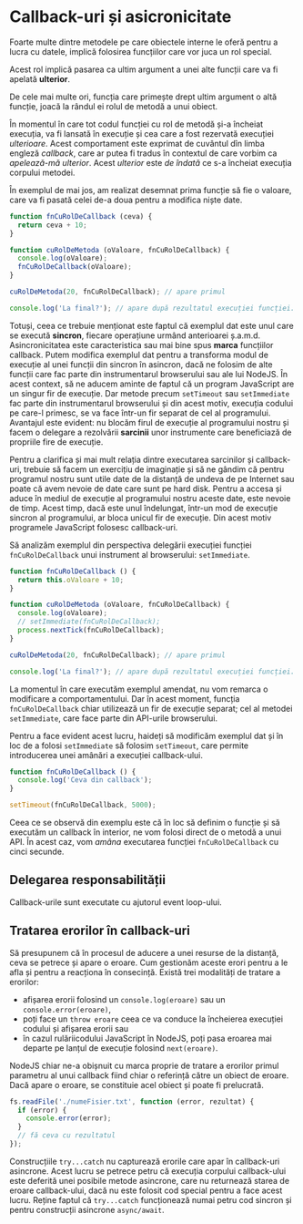 # Callback-uri și asicronicitate

Foarte multe dintre metodele pe care obiectele interne le oferă pentru a lucra cu datele, implică folosirea funcțiilor care vor juca un rol special.

Acest rol implică pasarea ca ultim argument a unei alte funcții care va fi apelată **ulterior**.

De cele mai multe ori, funcția care primește drept ultim argument o altă funcție, joacă la rândul ei rolul de metodă a unui obiect.

În momentul în care tot codul funcției cu rol de metodă și-a încheiat execuția, va fi lansată în execuție și cea care a fost rezervată execuției *ulterioare*. Acest comportament este exprimat de cuvântul dîn limba engleză *callback*, care ar putea fi tradus în contextul de care vorbim ca *apelează-mă ulterior*. Acest *ulterior* este *de îndată* ce s-a încheiat execuția corpului metodei.

În exemplul de mai jos, am realizat desemnat prima funcție să fie o valoare, care va fi pasată celei de-a doua pentru a modifica niște date.

```javascript
function fnCuRolDeCallback (ceva) {
  return ceva + 10;
}

function cuRolDeMetoda (oValoare, fnCuRolDeCallback) {
  console.log(oValoare);
  fnCuRolDeCallback(oValoare);
}

cuRolDeMetoda(20, fnCuRolDeCallback); // apare primul

console.log('La final?'); // apare după rezultatul execuției funcției.
```

Totuși, ceea ce trebuie menționat este faptul că exemplul dat este unul care se execută **sincron**, fiecare operațiune urmând anterioarei ș.a.m.d. Asincronicitatea este caracteristica sau mai bine spus **marca** funcțiilor callback. Putem modifica exemplul dat pentru a transforma modul de execuție al unei funcții din sincron în asincron, dacă ne folosim de alte funcții care fac parte din instrumentarul browserului sau ale lui NodeJS. În acest context, să ne aducem aminte de faptul că un program JavaScript are un singur fir de execuție. Dar metode precum `setTimeout` sau `setImmediate` fac parte din instrumentarul browserului și din acest motiv, execuția codului pe care-l primesc, se va face într-un fir separat de cel al programului. Avantajul este evident: nu blocăm firul de execuție al programului nostru și facem o delegare a rezolvării **sarcinii** unor instrumente care beneficiază de propriile fire de execuție.

Pentru a clarifica și mai mult relația dintre executarea sarcinilor și callback-uri, trebuie să facem un exercițiu de imaginație și să ne gândim că pentru programul nostru sunt utile date de la distanță de undeva de pe Internet sau poate că avem nevoie de date care sunt pe hard disk. Pentru a accesa și aduce în mediul de execuție al programului nostru aceste date, este nevoie de timp. Acest timp, dacă este unul îndelungat, într-un mod de execuție sincron al programului, ar bloca unicul fir de execuție. Din acest motiv programele JavaScript folosesc callback-uri.

Să analizăm exemplul din perspectiva delegării execuției funcției `fnCuRolDeCallback` unui instrument al browserului: `setImmediate`.

```javascript
function fnCuRolDeCallback () {
  return this.oValoare + 10;
}

function cuRolDeMetoda (oValoare, fnCuRolDeCallback) {
  console.log(oValoare);
  // setImmediate(fnCuRolDeCallback);
  process.nextTick(fnCuRolDeCallback);
}

cuRolDeMetoda(20, fnCuRolDeCallback); // apare primul

console.log('La final?'); // apare după rezultatul execuției funcției.
```

La momentul în care executăm exemplul amendat, nu vom remarca o modificare a comportamentului. Dar în acest moment, funcția `fnCuRolDeCallback` chiar utilizează un fir de execuție separat; cel al metodei `setImmediate`, care face parte din API-urile browserului.

Pentru a face evident acest lucru, haideți să modificăm exemplul dat și în loc de a folosi `setImmediate` să folosim `setTimeout`, care permite introducerea unei amânări a execuției callback-ului.

```javascript
function fnCuRolDeCallback () {
  console.log('Ceva din callback');
}

setTimeout(fnCuRolDeCallback, 5000);
```

Ceea ce se observă din exemplu este că în loc să definim o funcție și să executăm un callback în interior, ne vom folosi direct de o metodă a unui API. În acest caz, vom *amâna* executarea funcției `fnCuRolDeCallback` cu cinci secunde.

## Delegarea responsabilității

Callback-urile sunt executate cu ajutorul event loop-ului.

## Tratarea erorilor în callback-uri

Să presupunem că în procesul de aducere a unei resurse de la distanță, ceva se petrece și apare o eroare. Cum gestionăm aceste erori pentru a le afla și pentru a reacționa în consecință. Există trei modalități de tratare a erorilor:

- afișarea erorii folosind un `console.log(eroare)` sau un `console.error(eroare)`,
- poți face un `throw eroare` ceea ce va conduce la încheierea execuției codului și afișarea erorii sau
- în cazul rulăriicodului JavaScript în NodeJS, poți pasa eroarea mai departe pe lanțul de execuție folosind `next(eroare)`.


NodeJS chiar ne-a obișnuit cu marca proprie de tratare a erorilor primul parametru al unui callback fiind chiar o referință către un obiect de eroare. Dacă apare o eroare, se constituie acel obiect și poate fi prelucrată.

```javascript
fs.readFile('./numeFisier.txt', function (error, rezultat) {
  if (error) {
    console.error(error);
  }
  // fă ceva cu rezultatul
});
```

Construcțiile `try...catch` nu capturează erorile care apar în callback-uri asincrone. Acest lucru se petrece petru că execuția corpului callback-ului este deferită unei posibile metode asincrone, care nu returnează starea de eroare callback-ului, dacă nu este folosit cod special pentru a face acest lucru. Reține faptul că `try...catch` funcționează numai petru cod sincron și pentru construcții asincrone `async/await`.
